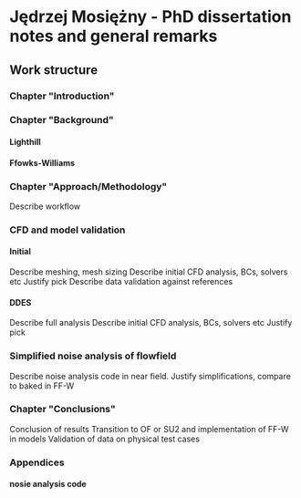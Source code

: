 # Jędrzej Mosiężny - PhD dissertation notes and general remarks

## Work structure

### Chapter "Introduction"

### Chapter "Background"

#### Lighthill
#### Ffowks-Williams


### Chapter "Approach/Methodology"
Describe workflow 

### CFD and model validation
#### Initial
Describe meshing, mesh sizing 
Describe initial CFD analysis, BCs, solvers etc
Justify pick
Describe data validation against references
#### DDES
Describe full analysis
Describe initial CFD analysis, BCs, solvers etc
Justify pick

### Simplified noise analysis of flowfield
Describe noise analysis code in near field. Justify simplifications, compare to baked in FF-W


### Chapter "Conclusions"
Conclusion of results
Transition to OF or SU2 and implementation of FF-W in models
Validation of data on physical test cases

### Appendices
#### nosie analysis code


